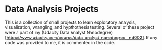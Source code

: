 # Data Analysis Projects
This is a collection of small projects to learn exploratory analysis, visualization, wrangling, and hypthothesis testing.
Several of these project were a part of my (Udacity Data Analyst Nanodegree)[https://www.udacity.com/course/data-analyst-nanodegree--nd002]. If any code was provided to me, it is commented in the code. 

